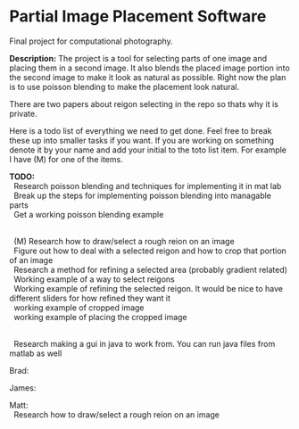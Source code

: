 # Partial Image Placement Software
Final project for computational photography.

<b>Description:</b>
The project is a tool for selecting parts of one image and placing them in a second image. It also blends the placed image portion into the second image to make it look as natural as possible. Right now the plan is to use poisson blending to make the placement look natural.

There are two papers about reigon selecting in the repo so thats why it is private.

Here is a todo list of everything we need to get done. Feel free to break these up into smaller tasks if you want. If you are working on something denote it by your name and add your initial to the toto list item. For example I have (M) for one of the items.

<b>TODO:</b>
<br/>&nbsp;&nbsp;Research poisson blending and techniques for implementing it in mat lab
<br/>&nbsp;&nbsp;Break up the steps for implementing poisson blending into managable parts
<br/>&nbsp;&nbsp;Get a working poisson blending example
  
<br/>&nbsp;&nbsp;(M) Research how to draw/select a rough reion on an image
<br/>&nbsp;&nbsp;Figure out how to deal with a selected reigon and how to crop that portion of an image
<br/>&nbsp;&nbsp;Research a method for refining a selected area (probably gradient related)
<br/>&nbsp;&nbsp;Working example of a way to select reigons
<br/>&nbsp;&nbsp;Working example of refining the selected reigon. It would be nice to have different sliders for how refined they want it
<br/>&nbsp;&nbsp;working example of cropped image
<br/>&nbsp;&nbsp;working example of placing the cropped image
  
<br/>&nbsp;&nbsp;Research making a gui in java to work from. You can run java files from matlab as well

Brad:

James:

Matt:
<br/>&nbsp;&nbsp;Research how to draw/select a rough reion on an image
